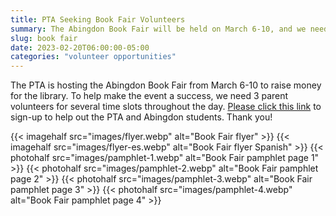 ```yaml
---
title: PTA Seeking Book Fair Volunteers
summary: The Abingdon Book Fair will be held on March 6-10, and we need volunteers.
slug: book fair
date: 2023-02-20T06:00:00-05:00
categories: "volunteer opportunities"
---
```


The PTA is hosting the Abingdon Book Fair from March 6-10 to raise money for the library. To help make the event a success, we need 3 parent volunteers for several time slots throughout the day. [Please click this link](https://www.signupgenius.com/go/10c0e4fabac28a3f8c43-abingdon1#/) to sign-up to help out the PTA and Abingdon students. Thank you!

{{< imagehalf src="images/flyer.webp" alt="Book Fair flyer" >}}
{{< imagehalf src="images/flyer-es.webp" alt="Book Fair flyer Spanish" >}}
{{< photohalf src="images/pamphlet-1.webp" alt="Book Fair pamphlet page 1" >}}
{{< photohalf src="images/pamphlet-2.webp" alt="Book Fair pamphlet page 2" >}}
{{< photohalf src="images/pamphlet-3.webp" alt="Book Fair pamphlet page 3" >}}
{{< photohalf src="images/pamphlet-4.webp" alt="Book Fair pamphlet page 4" >}}
